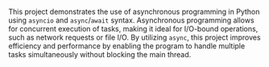 This project demonstrates the use of asynchronous programming in Python using `asyncio` and `async`/`await` syntax. Asynchronous programming allows for concurrent execution of tasks, making it ideal for I/O-bound operations, such as network requests or file I/O. By utilizing `async`, this project improves efficiency and performance by enabling the program to handle multiple tasks simultaneously without blocking the main thread.

